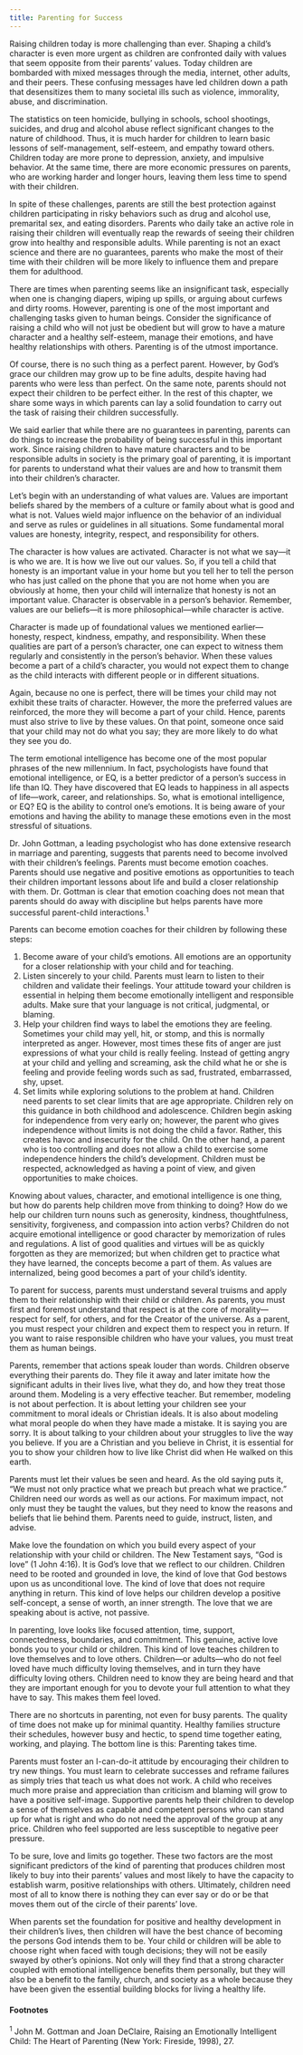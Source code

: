 ```yaml
---
title: Parenting for Success
---
```


Raising children today is more challenging than ever. Shaping a child’s character is even more urgent as children are confronted daily with values that seem opposite from their parents’ values. Today children are bombarded with mixed messages through the media, internet, other adults, and their peers. These confusing messages have led children down a path that desensitizes them to many societal ills such as violence, immorality, abuse, and discrimination.

The statistics on teen homicide, bullying in schools, school shootings, suicides, and drug and alcohol abuse reflect significant changes to the nature of childhood. Thus, it is much harder for children to learn basic lessons of self-management, self-esteem, and empathy toward others. Children today are more prone to depression, anxiety, and impulsive behavior. At the same time, there are more economic pressures on parents, who are working harder and longer hours, leaving them less time to spend with their children.

In spite of these challenges, parents are still the best protection against children participating in risky behaviors such as drug and alcohol use, premarital sex, and eating disorders. Parents who daily take an active role in raising their children will eventually reap the rewards of seeing their children grow into healthy and responsible adults. While parenting is not an exact science and there are no guarantees, parents who make the most of their time with their children will be more likely to influence them and prepare them for adulthood.

There are times when parenting seems like an insignificant task, especially when one is changing diapers, wiping up spills, or arguing about curfews and dirty rooms. However, parenting is one of the most important and challenging tasks given to human beings. Consider the significance of raising a child who will not just be obedient but will grow to have a mature character and a healthy self-esteem, manage their emotions, and have healthy relationships with others. Parenting is of the utmost importance.

Of course, there is no such thing as a perfect parent. However, by God’s grace our children may grow up to be fine adults, despite having had parents who were less than perfect. On the same note, parents should not expect their children to be perfect either. In the rest of this chapter, we share some ways in which parents can lay a solid foundation to carry out the task of raising their children successfully.

We said earlier that while there are no guarantees in parenting, parents can do things to increase the probability of being successful in this important work. Since raising children to have mature characters and to be responsible adults in society is the primary goal of parenting, it is important for parents to understand what their values are and how to transmit them into their children’s character.

Let’s begin with an understanding of what values are. Values are important beliefs shared by the members of a culture or family about what is good and what is not. Values wield major influence on the behavior of an individual and serve as rules or guidelines in all situations. Some fundamental moral values are honesty, integrity, respect, and responsibility for others.

The character is how values are activated. Character is not what we say—it is who we are. It is how we live out our values. So, if you tell a child that honesty is an important value in your home but you tell her to tell the person who has just called on the phone that you are not home when you are obviously at home, then your child will internalize that honesty is not an important value. Character is observable in a person’s behavior. Remember, values are our beliefs—it is more philosophical—while character is active.

Character is made up of foundational values we mentioned earlier—honesty, respect, kindness, empathy, and responsibility. When these qualities are part of a person’s character, one can expect to witness them regularly and consistently in the person’s behavior. When these values become a part of a child’s character, you would not expect them to change as the child interacts with different people or in different situations.

Again, because no one is perfect, there will be times your child may not exhibit these traits of character. However, the more the preferred values are reinforced, the more they will become a part of your child. Hence, parents must also strive to live by these values. On that point, someone once said that your child may not do what you say; they are more likely to do what they see you do.

The term emotional intelligence has become one of the most popular phrases of the new millennium. In fact, psychologists have found that emotional intelligence, or EQ, is a better predictor of a person’s success in life than IQ. They have discovered that EQ leads to happiness in all aspects of life—work, career, and relationships. So, what is emotional intelligence, or EQ? EQ is the ability to control one’s emotions. It is being aware of your emotions and having the ability to manage these emotions even in the most stressful of situations.

Dr. John Gottman, a leading psychologist who has done extensive research in marriage and parenting, suggests that parents need to become involved with their children’s feelings. Parents must become emotion coaches. Parents should use negative and positive emotions as opportunities to teach their children important lessons about life and build a closer relationship with them. Dr. Gottman is clear that emotion coaching does not mean that parents should do away with discipline but helps parents have more successful parent-child interactions.<sup>1</sup>

Parents can become emotion coaches for their children by following these steps:

1. Become aware of your child’s emotions. All emotions are an opportunity for a closer relationship with your child and for teaching.
2. Listen sincerely to your child. Parents must learn to listen to their children and validate their feelings. Your attitude toward your children is essential in helping them become emotionally intelligent and responsible adults. Make sure that your language is not critical, judgmental, or blaming.
3. Help your children find ways to label the emotions they are feeling. Sometimes your child may yell, hit, or stomp, and this is normally interpreted as anger. However, most times these fits of anger are just expressions of what your child is really feeling. Instead of getting angry at your child and yelling and screaming, ask the child what he or she is feeling and provide feeling words such as sad, frustrated, embarrassed, shy, upset.
4. Set limits while exploring solutions to the problem at hand. Children need parents to set clear limits that are age appropriate. Children rely on this guidance in both childhood and adolescence. Children begin asking for independence from very early on; however, the parent who gives independence without limits is not doing the child a favor. Rather, this creates havoc and insecurity for the child. On the other hand, a parent who is too controlling and does not allow a child to exercise some independence hinders the child’s development. Children must be respected, acknowledged as having a point of view, and given opportunities to make choices.

Knowing about values, character, and emotional intelligence is one thing, but how do parents help children move from thinking to doing? How do we help our children turn nouns such as generosity, kindness, thoughtfulness, sensitivity, forgiveness, and compassion into action verbs? Children do not acquire emotional intelligence or good character by memorization of rules and regulations. A list of good qualities and virtues will be as quickly forgotten as they are memorized; but when children get to practice what they have learned, the concepts become a part of them. As values are internalized, being good becomes a part of your child’s identity.

To parent for success, parents must understand several truisms and apply them to their relationship with their child or children. As parents, you must first and foremost understand that respect is at the core of morality—respect for self, for others, and for the Creator of the universe. As a parent, you must respect your children and expect them to respect you in return. If you want to raise responsible children who have your values, you must treat them as human beings.

Parents, remember that actions speak louder than words. Children observe everything their parents do. They file it away and later imitate how the significant adults in their lives live, what they do, and how they treat those around them. Modeling is a very effective teacher. But remember, modeling is not about perfection. It is about letting your children see your commitment to moral ideals or Christian ideals. It is also about modeling what moral people do when they have made a mistake. It is saying you are sorry. It is about talking to your children about your struggles to live the way you believe. If you are a Christian and you believe in Christ, it is essential for you to show your children how to live like Christ did when He walked on this earth.

Parents must let their values be seen and heard. As the old saying puts it, “We must not only practice what we preach but preach what we practice.” Children need our words as well as our actions. For maximum impact, not only must they be taught the values, but they need to know the reasons and beliefs that lie behind them. Parents need to guide, instruct, listen, and advise.

Make love the foundation on which you build every aspect of your relationship with your child or children. The New Testament says, “God is love” (1 John 4:16). It is God’s love that we reflect to our children. Children need to be rooted and grounded in love, the kind of love that God bestows upon us as unconditional love. The kind of love that does not require anything in return. This kind of love helps our children develop a positive self-concept, a sense of worth, an inner strength. The love that we are speaking about is active, not passive.

In parenting, love looks like focused attention, time, support, connectedness, boundaries, and commitment. This genuine, active love bonds you to your child or children. This kind of love teaches children to love themselves and to love others. Children—or adults—who do not feel loved have much difficulty loving themselves, and in turn they have difficulty loving others. Children need to know they are being heard and that they are important enough for you to devote your full attention to what they have to say. This makes them feel loved.

There are no shortcuts in parenting, not even for busy parents. The quality of time does not make up for minimal quantity. Healthy families structure their schedules, however busy and hectic, to spend time together eating, working, and playing. The bottom line is this: Parenting takes time.

Parents must foster an I-can-do-it attitude by encouraging their children to try new things. You must learn to celebrate successes and reframe failures as simply tries that teach us what does not work. A child who receives much more praise and appreciation than criticism and blaming will grow to have a positive self-image. Supportive parents help their children to develop a sense of themselves as capable and competent persons who can stand up for what is right and who do not need the approval of the group at any price. Children who feel supported are less susceptible to negative peer pressure.

To be sure, love and limits go together. These two factors are the most significant predictors of the kind of parenting that produces children most likely to buy into their parents’ values and most likely to have the capacity to establish warm, positive relationships with others. Ultimately, children need most of all to know there is nothing they can ever say or do or be that moves them out of the circle of their parents’ love.

When parents set the foundation for positive and healthy development in their children’s lives, then children will have the best chance of becoming the persons God intends them to be. Your child or children will be able to choose right when faced with tough decisions; they will not be easily swayed by other’s opinions. Not only will they find that a strong character coupled with emotional intelligence benefits them personally, but they will also be a benefit to the family, church, and society as a whole because they have been given the essential building blocks for living a healthy life.

#### Footnotes

<sup>1</sup> John M. Gottman and Joan DeClaire, Raising an Emotionally Intelligent Child: The Heart of Parenting (New York: Fireside, 1998), 27.